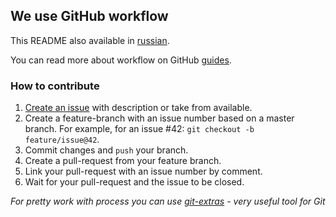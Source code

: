 ## We use GitHub workflow

This README also available in [russian](https://github.com/verybigman/bem-ng/blob/flexbox/CONTRIBUTING.ru.md).

You can read more about workflow on GitHub [guides](http://guides.github.com/).

### How to contribute

1. [Create an issue](https://github.com/verybigman/bem-ng/issues/new) with description or take from available.
2. Create a feature-branch with an issue number based on a master branch. For example, for an issue #42: `git checkout -b feature/issue@42`.
3. Commit changes and `push` your branch.
4. Create a pull-request from your feature branch.
5. Link your pull-request with an issue number by comment.
6. Wait for your pull-request and the issue to be closed.

_For pretty work with process you can use [git-extras](https://github.com/visionmedia/git-extras) - very useful tool for Git_
